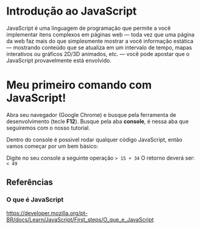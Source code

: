 # Introdução ao JavaScript

JavaScript é uma linguagem de programação que permite a você implementar itens complexos em páginas web — toda vez que uma página da web faz mais do que simplesmente mostrar a você informação estática — mostrando conteúdo que se atualiza em um intervalo de tempo, mapas interativos ou gráficos 2D/3D animados, etc. — você pode apostar que o JavaScript provavelmente está envolvido.

# Meu primeiro comando com JavaScript!

Abra seu navegador (Google Chrome) e busque pela ferramenta de desenvolvimento (tecle **F12**).
Busque pela aba **console**, é nessa aba que seguiremos com o nosso tutorial.

Dentro do console é possivel rodar qualquer código JavaScript, então vamos começar por um bem básico:

Digite no seu console a seguinte operação
`> 15 + 34`
O retorno deverá ser:
`< 49`













## Referências

### O que é JavaScript
https://developer.mozilla.org/pt-BR/docs/Learn/JavaScript/First_steps/O_que_e_JavaScript

### 